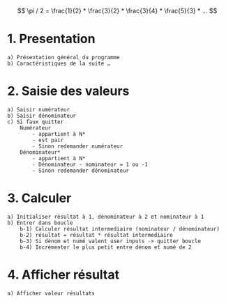 $$
\pi / 2 = \frac{1}{2} * \frac{3}{2} * \frac{3}{4} * \frac{5}{3} * ...
$$

# 1. Presentation
	a) Présentation général du programme
	b) Caractéristiques de la suite …

# 2. Saisie des valeurs
	a) Saisir numérateur
	b) Saisir dénominateur
	c) Si faux quitter
		Numérateur
			- appartient à N*
			- est pair
			- Sinon redemander numérateur
		Dénominateur*
			- appartient à N*
			- Dénominateur - nominateur = 1 ou -1
			- Sinon redemander dénominateur
			
# 3. Calculer
	a) Initialiser résultat à 1, dénominateur à 2 et nominateur à 1
	b) Entrer dans boucle
		b-1) Calculer résultat intermediaire (nominateur / dénominateur)
		b-2) résultat = résultat * résultat intermediaire
		b-3) Si dénom et numé valent user inputs -> quitter boucle
		b-4) Incrémenter le plus petit entre dénom et numé de 2
# 4. Afficher résultat

	a) Afficher valeur résultats